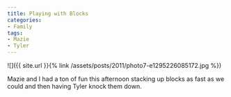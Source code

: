 ```yaml
---
title: Playing with Blocks
categories:
- Family
tags:
- Mazie
- Tyler
---
```


![]({{ site.url }}{% link /assets/posts/2011/photo7-e1295226085172.jpg %})
  



Mazie and I had a ton of fun this afternoon stacking up blocks as fast as we could and then having Tyler knock them down.
